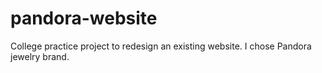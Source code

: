 # pandora-website
College practice project to redesign an existing website. I chose Pandora jewelry brand.
